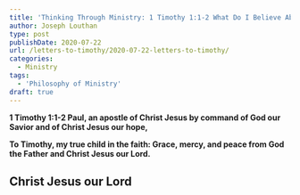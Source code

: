 ```yaml
---
title: 'Thinking Through Ministry: 1 Timothy 1:1-2 What Do I Believe About God? [Part 4]'
author: Joseph Louthan
type: post
publishDate: 2020-07-22
url: /letters-to-timothy/2020-07-22-letters-to-timothy/
categories:
  - Ministry
tags:
  - 'Philosophy of Ministry'
draft: true
---
```


**1 Timothy 1:1-2 Paul, an apostle of Christ Jesus by command of God our Savior and of Christ Jesus our hope,**

**To Timothy, my true child in the faith: Grace, mercy, and peace from God the Father and Christ Jesus our Lord.**

## Christ Jesus our Lord



